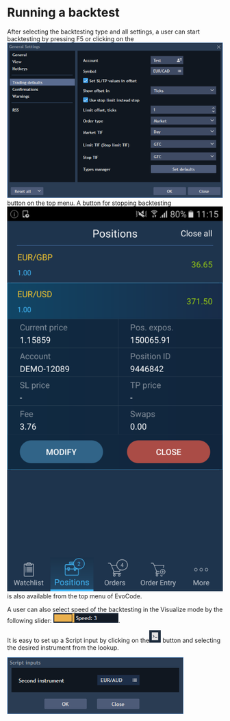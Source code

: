 # Running a backtest

After selecting the backtesting type and all settings, a user can start backtesting by pressing F5 or clicking on the![](../../.gitbook/assets/1%20%2883%29.png)button on the top menu. A button for stopping backtesting![](../../.gitbook/assets/2%20%2866%29.png)
is also available from the top menu of EvoCode.

A user can also select speed of the backtesting in the Visualize mode by the following slider: ![](../../.gitbook/assets/3%20%2827%29.png).

It is easy to set up a Script input by clicking on the![](../../.gitbook/assets/4%20%2813%29.png)
button and selecting the desired instrument from the lookup.

![](../../.gitbook/assets/5%20%2832%29.png)

 

